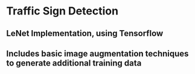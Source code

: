 # Traffic Sign Detection

## LeNet Implementation, using Tensorflow
## Includes basic image augmentation techniques to generate additional training data
